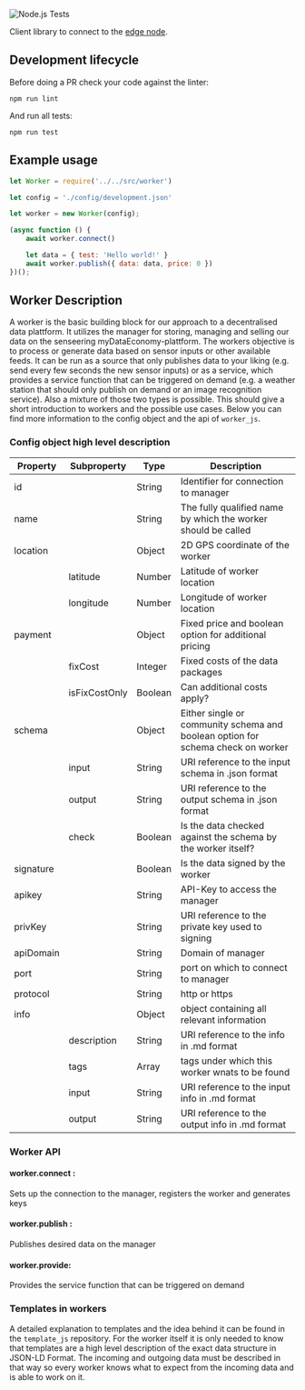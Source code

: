 ![Node.js Tests](https://github.com/Senseering/worker_js/workflows/Node.js%20CI/badge.svg)

Client library to connect to the [edge node](https://github.com/Senseering/manager).

## Development lifecycle

Before doing a PR check your code against the linter: 

```npm run lint```

And run all tests:

```npm run test```


## Example usage
```js
let Worker = require('../../src/worker')

let config = './config/development.json'

let worker = new Worker(config);

(async function () {
    await worker.connect()

    let data = { test: 'Hello world!' }
    await worker.publish({ data: data, price: 0 })
})();
```

## Worker Description
A worker is the basic building block for our approach to a decentralised data plattform. It utilizes the manager for storing, managing and selling our data on the senseering myDataEconomy-plattform. The workers objective is to process or generate data based on sensor inputs or other available feeds. It can be run as a source that only publishes data to your liking (e.g. send every few seconds the new sensor inputs) or as a service, which provides a service function that can be triggered on demand (e.g. a weather station that should only publish on demand or an image recognition service). Also a mixture of those two types is possible.
This should give a short introduction to workers and the possible use cases. Below you can find more information to the config object and the api of `worker_js`.

### Config object high level description

| Property | Subproperty | Type | Description |
|--------|--------|----------|------|
| id |  | String | Identifier for connection to manager |
| name |  | String  | The fully qualified name by which the worker should be called | 
| location |  | Object | 2D GPS coordinate of the worker |
|  | latitude | Number | Latitude of worker location |
|  | longitude | Number | Longitude of worker location |
| payment |  | Object | Fixed price and boolean option for additional pricing |
|  | fixCost | Integer | Fixed costs of the data packages |
|  | isFixCostOnly | Boolean | Can additional costs apply? |
| schema |  | Object | Either single or community schema and boolean option for schema check on worker |
|  | input | String | URI reference to the input schema in .json format |
|  | output | String | URI reference to the output schema in .json format |
|  | check | Boolean | Is the data checked against the schema by the worker itself? |
| signature |  | Boolean | Is the data signed by the worker |
| apikey |  | String  | API-Key to access the manager |
| privKey |  | String  | URI reference to the private key used to signing |
| apiDomain |  | String | Domain of manager |
| port |  | String | port on which to connect to manager |
| protocol |  | String | http or https |
| info |  | Object | object containing all relevant information |
|  | description | String | URI reference to the info in .md format |
|  | tags | Array | tags under which this worker wnats to be found |
|  | input | String | URI reference to the input info in .md format |
|  | output | String | URI reference to the output info in .md format |

### Worker API

#### worker.connect : 
Sets up the connection to the manager, registers the worker and generates keys
#### worker.publish :
Publishes desired data on the manager
#### worker.provide:
Provides the service function that can be triggered on demand

### Templates in workers

A detailed explanation to templates and the idea behind it can be found in the `template_js` repository. For the worker itself it is only needed to know that templates are a high level description of the exact data structure in JSON-LD Format. The incoming and outgoing data must be described in that way so every worker knows what to expect from the incoming data and is able to work on it.
